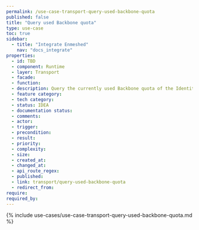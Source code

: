 ```yaml
---
permalink: /use-case-transport-query-used-backbone-quota
published: false
title: "Query used Backbone quota"
type: use-case
toc: true
sidebar:
  - title: "Integrate Enmeshed"
    nav: "docs_integrate"
properties:
  - id: TBD
  - component: Runtime
  - layer: Transport
  - facade:
  - function:
  - description: Query the currently used Backbone quota of the Identity.
  - feature category:
  - tech category:
  - status: IDEA
  - documentation status:
  - comments:
  - actor:
  - trigger:
  - precondition:
  - result:
  - priority:
  - complexity:
  - size:
  - created_at:
  - changed_at:
  - api_route_regex:
  - published:
  - link: transport/query-used-backbone-quota
  - redirect_from:
require:
required_by:
---
```


{% include use-cases/use-case-transport-query-used-backbone-quota.md %}
